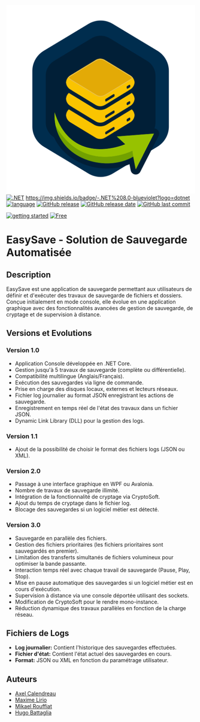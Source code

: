 
[![EasySave](https://github.com/Ougobatec/EasySave/blob/team1/logo.svg)](https://github.com/Ougobatec/EasySave)
[![.NET](https://img.shields.io/badge/-.NET%208.0-blueviolet?logo=dotnet)](https://docs.abblix.com/docs/technical-requirements)
https://img.shields.io/badge/-.NET%208.0-blueviolet?logo=dotnet
[![language](https://img.shields.io/badge/language-C%23-239120)](https://learn.microsoft.com/ru-ru/dotnet/csharp/tour-of-csharp/overview)
[![GitHub release](https://img.shields.io/github/v/release/Abblix/Ougobatec/EasySave)](#)
[![GitHub release date](https://img.shields.io/github/release-date/Abblix/Ougobatec/EasySave)](#)
[![GitHub last commit](https://img.shields.io/github/last-commit/Abblix/Ougobatec/EasySave)](#)


[![getting started](https://img.shields.io/badge/getting_started-guide-1D76DB)](https://docs.abblix.com/docs/getting-started-guide)
[![Free](https://img.shields.io/badge/free_for_non_commercial_use-brightgreen)](#-license)

# EasySave - Solution de Sauvegarde Automatisée

## Description
EasySave est une application de sauvegarde permettant aux utilisateurs de définir et d'exécuter des travaux de sauvegarde de fichiers et dossiers. Conçue initialement en mode console, elle évolue en une application graphique avec des fonctionnalités avancées de gestion de sauvegarde, de cryptage et de supervision à distance.

## Versions et Evolutions

### Version 1.0
- Application Console développée en .NET Core.
- Gestion jusqu'à 5 travaux de sauvegarde (complète ou différentielle).
- Compatibilité multilingue (Anglais/Français).
- Exécution des sauvegardes via ligne de commande.
- Prise en charge des disques locaux, externes et lecteurs réseaux.
- Fichier log journalier au format JSON enregistrant les actions de sauvegarde.
- Enregistrement en temps réel de l'état des travaux dans un fichier JSON.
- Dynamic Link Library (DLL) pour la gestion des logs.

### Version 1.1
- Ajout de la possibilité de choisir le format des fichiers logs (JSON ou XML).

### Version 2.0
- Passage à une interface graphique en WPF ou Avalonia.
- Nombre de travaux de sauvegarde illimité.
- Intégration de la fonctionnalité de cryptage via CryptoSoft.
- Ajout du temps de cryptage dans le fichier log.
- Blocage des sauvegardes si un logiciel métier est détecté.

### Version 3.0
- Sauvegarde en parallèle des fichiers.
- Gestion des fichiers prioritaires (les fichiers prioritaires sont sauvegardés en premier).
- Limitation des transferts simultanés de fichiers volumineux pour optimiser la bande passante.
- Interaction temps réel avec chaque travail de sauvegarde (Pause, Play, Stop).
- Mise en pause automatique des sauvegardes si un logiciel métier est en cours d'exécution.
- Supervision à distance via une console déportée utilisant des sockets.
- Modification de CryptoSoft pour le rendre mono-instance.
- Réduction dynamique des travaux parallèles en fonction de la charge réseau.

## Fichiers de Logs
- **Log journalier:** Contient l'historique des sauvegardes effectuées.
- **Fichier d'état:** Contient l'état actuel des sauvegardes en cours.
- **Format:** JSON ou XML en fonction du paramétrage utilisateur.

## Auteurs
- [Axel Calendreau](https://github.com/calaxo)
- [Maxime Lirio](https://github.com/MaximeLIRIO)
- [Mikael Rouffiat](https://github.com/mickalol)
- [Hugo Battaglia](https://github.com/Ougobatec)
